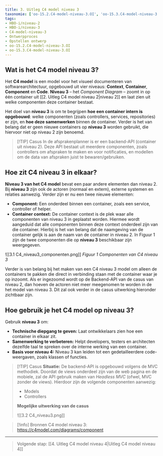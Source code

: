 ```yaml
---
title: 3. Uitleg C4 model niveau 3
taxonomie: ['oo-15.2.C4-model-niveau-3.OI', 'oo-15.3.C4-model-niveau-3.OI']
tags:
- HBO-i/niveau-2
- HBO-i/niveau-3
- C4-model-niveau-3
- Ontwerpproces
- Opstellen ontwerp
- oo-15.2.C4-model-niveau-3.OI
- oo-15.3.C4-model-niveau-3.OI
---
```


## Wat is het C4 model niveau 3?
Het **C4 model** is een model voor het visueel documenteren van softwarearchitectuur, opgebouwd uit vier niveaus: **Context**, **Container**, **Component** en **Code**. **Niveau 3** – het *Component Diagram* – zoomt in op één container uit [[2. Uitleg C4 model niveau 2|niveau 2]] en laat zien uit welke componenten deze container bestaat.

Het doel van **niveau 3** is om te begrijpen **hoe een container intern is opgebouwd**: welke componenten (zoals controllers, services, repositories) er zijn, en **hoe deze samenwerken** binnen de container. Verder is het van belang dat er geen nieuwe containers op **niveau 3** worden gebruikt, die hiervoor niet op niveau 2 zijn benoemd.

> [!TIP] Casus
> In de afsprakenplanner is er een backend-API (container uit niveau 2). Deze API bestaat uit meerdere componenten, zoals controllers om afspraken te maken en voor notificaties, en modellen om de data van afspraken juist te bewaren/gebruiken. 

## Hoe zit C4 niveau 3 in elkaar?
**Niveau 3 van het C4 model** bevat een paar andere elementen dan niveau 2. Bij **niveau 3** zijn ook de actoren (normaal en extern), externe systemen en relaties aanwezig. Verder zijn er nu een twee nieuwe elementen:
- **Component:** Een onderdeel binnen een container, zoals een service, controller of helper.
- **Container context:** De container context is de plek waar alle componenten van niveau 3 in geplaatst worden. Hiermee wordt aangeduid dat alle componenten binnen deze context onderdeel zijn van die container. Hierbij is het van belang dat de naamgeving van de container gelijk is aan de naam van de container in niveau 2.
In Figuur 1 zijn de twee componenten die op **niveau 3** beschikbaar zijn weergegeven.

![[3.1 C4_niveau3_componenten.png]]
*Figuur 1 Componenten van C4 niveau 3*

Verder is van belang bij het maken van een C4 niveau 3 model om alleen de containers te pakken die direct in verbinding staan met de container waar je op inzoomt. Als er ingezoomd wordt op de Backend-API van de casus van niveau 2, dan hoeven de actoren niet meer meegenomen te worden in de het model van niveau 3. Dit zal ook verder in de casus uitwerking hieronder zichtbaar zijn.

## Hoe gebruik je het C4 model op niveau 3?
Gebruik **niveau 3** om:
- **Technische diepgang te geven:** Laat ontwikkelaars zien hoe een container in elkaar zit.
- **Samenwerking te verbeteren:** Helpt developers, testers en architecten dezelfde taal te spreken over de interne werking van een container.
- **Basis voor niveau 4:** Niveau 3 kan leiden tot een gedetailleerdere code-weergaven, zoals klassen of functies.

> [!TIP] Casus
>**Situatie:** De backend-API is opgebouwd volgens de MVC methodiek. Doordat de views onderdeel zijn van de web pagina en de mobiele, zal de API gebruik maken van *Headless MVC* (ofwel, MVC zonder de views). Hierdoor zijn de volgende componenten aanwezig:
> - Models
> - Controllers
>
> **Mogelijke uitwerking van de casus**
> 
> ![[3.2 C4_niveau3.png]]

> [!info] Bronnen
> C4 model niveau 3: https://c4model.com/diagrams/component

---

> Volgende stap: [[4. Uitleg C4 model niveau 4|Uitleg C4 model niveau 4]]

